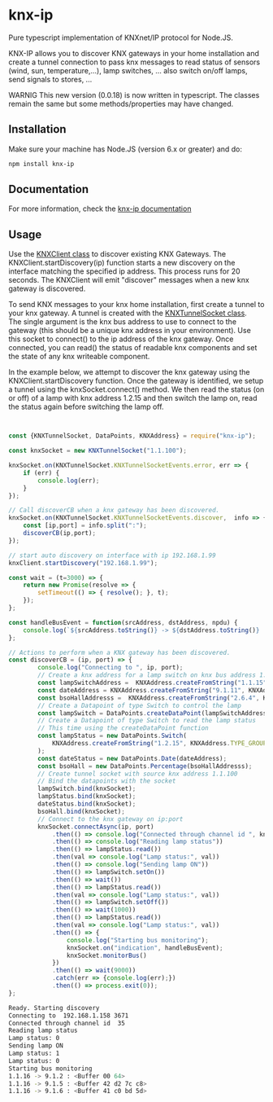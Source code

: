 
# knx-ip

Pure typescript implementation of KNXnet/IP protocol for Node.JS.

KNX-IP allows you to discover KNX gateways in your home installation and create a tunnel connection to
pass knx messages to read status of sensors (wind, sun, temperature,...), lamp switches, ...
also switch on/off lamps, send signals to stores, ...

WARNIG
This new version (0.0.18) is now written in typescript.
The classes remain the same but some methods/properties may have changed.

## Installation

Make sure your machine has Node.JS (version 6.x or greater) and do:

```bash
npm install knx-ip
```

## Documentation

For more information, check the
[knx-ip documentation](http://www.gdnet.be/knx-ip/doc/)

## Usage

Use the [KNXClient class](http://www.gdnet.be/knx-ip/doc/classes/_knxclient_.knxclient.html) to discover existing KNX Gateways.
The KNXClient.startDiscovery(ip) function starts a new discovery on the interface
matching the specified ip address.  This process runs for 20 seconds.
The KNXClient will emit "discover" messages when a new knx gateway is discovered.

To send KNX messages to your knx home installation, first create a tunnel to your knx gateway.
A tunnel is created with the [KNXTunnelSocket class](http://www.gdnet.be/knx-ip/doc/classes/_knxtunnelsocket_.knxtunnelsocket.html).  
The single argument is the knx bus address to use to connect
to the gateway (this should be a unique knx address in your environment).
Use this socket to connect() to the ip address of the knx gateway.
Once connected, you can read() the status of readable knx components and set the state of any knx 
writeable component.

In the example below, we attempt to discover the knx gateway using the KNXClient.startDiscovery function.
Once the gateway is identified, we setup a tunnel using the knxSocket.connect() method.
We then read the status (on or off) of a lamp with knx address 1.2.15 and then switch the lamp on,
read the status again before switching the lamp off.

```javascript


const {KNXTunnelSocket, DataPoints, KNXAddress} = require("knx-ip");

const knxSocket = new KNXTunnelSocket("1.1.100");

knxSocket.on(KNXTunnelSocket.KNXTunnelSocketEvents.error, err => {
    if (err) {
        console.log(err);
    }
});

// Call discoverCB when a knx gateway has been discovered.
knxSocket.on(KNXTunnelSocket.KNXTunnelSocketEvents.discover,  info => {
    const [ip,port] = info.split(":");
    discoverCB(ip,port);
});

// start auto discovery on interface with ip 192.168.1.99
knxClient.startDiscovery("192.168.1.99");

const wait = (t=3000) => {
    return new Promise(resolve => {
        setTimeout(() => { resolve(); }, t);
    });
};

const handleBusEvent = function(srcAddress, dstAddress, npdu) {
    console.log(`${srcAddress.toString()} -> ${dstAddress.toString()} :`, npdu.dataValue);
};

// Actions to perform when a KNX gateway has been discovered.
const discoverCB = (ip, port) => {
        console.log("Connecting to ", ip, port);
        // Create a knx address for a lamp switch on knx bus address 1.1.15
        const lampSwitchAddress =  KNXAddress.createFromString("1.1.15", KNXAddress.TYPE_GROUP);
        const dateAddress = KNXAddress.createFromString("9.1.11", KNXAddress.TYPE_GROUP);
        const bsoHallAddresss =  KNXAddress.createFromString("2.6.4", KNXAddress.TYPE_GROUP);
        // Create a Datapoint of type Switch to control the lamp
        const lampSwitch = DataPoints.createDataPoint(lampSwitchAddress, "Switch");
        // Create a Datapoint of type Switch to read the lamp status
        // This time using the createDataPoint function
        const lampStatus = new DataPoints.Switch(
            KNXAddress.createFromString("1.2.15", KNXAddress.TYPE_GROUP)"Switch"
        );
        const dateStatus = new DataPoints.Date(dateAddress);
        const bsoHall = new DataPoints.Percentage(bsoHallAddresss);
        // Create tunnel socket with source knx address 1.1.100
        // Bind the datapoints with the socket
        lampSwitch.bind(knxSocket);
        lampStatus.bind(knxSocket);
        dateStatus.bind(knxSocket);
        bsoHall.bind(knxSocket);
        // Connect to the knx gateway on ip:port
        knxSocket.connectAsync(ip, port)
            .then(() => console.log("Connected through channel id ", knxSocket.channelID))
            .then(() => console.log("Reading lamp status"))
            .then(() => lampStatus.read())
            .then(val => console.log("Lamp status:", val))
            .then(() => console.log("Sending lamp ON"))
            .then(() => lampSwitch.setOn())
            .then(() => wait())
            .then(() => lampStatus.read())
            .then(val => console.log("Lamp status:", val))
            .then(() => lampSwitch.setOff())
            .then(() => wait(1000))
            .then(() => lampStatus.read())
            .then(val => console.log("Lamp status:", val))
            .then(() => {
                console.log("Starting bus monitoring");
                knxSocket.on("indication", handleBusEvent);
                knxSocket.monitorBus()
            })
            .then(() => wait(9000))
            .catch(err => {console.log(err);})
            .then(() => process.exit(0));
};
```

```bash
Ready. Starting discovery
Connecting to  192.168.1.158 3671
Connected through channel id  35
Reading lamp status
Lamp status: 0
Sending lamp ON
Lamp status: 1
Lamp status: 0
Starting bus monitoring
1.1.16 -> 9.1.2 : <Buffer 00 64>
1.1.16 -> 9.1.5 : <Buffer 42 d2 7c c8>
1.1.16 -> 9.1.6 : <Buffer 41 c0 bd 5d>
```

